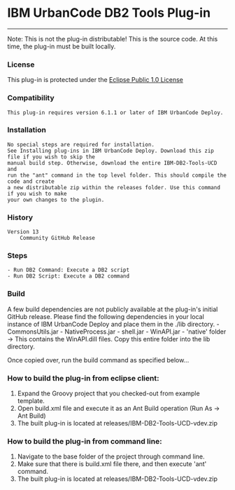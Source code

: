# IBM UrbanCode DB2 Tools Plug-in
---
Note: This is not the plug-in distributable! This is the source code. At this time, the plug-in must be built locally.

### License
This plug-in is protected under the [Eclipse Public 1.0 License](http://www.eclipse.org/legal/epl-v10.html)

### Compatibility
	This plug-in requires version 6.1.1 or later of IBM UrbanCode Deploy.

### Installation
	No special steps are required for installation.
	See Installing plug-ins in IBM UrbanCode Deploy. Download this zip file if you wish to skip the
	manual build step. Otherwise, download the entire IBM-DB2-Tools-UCD and
	run the "ant" command in the top level folder. This should compile the code and create
	a new distributable zip within the releases folder. Use this command if you wish to make
	your own changes to the plugin.

### History
    Version 13
        Community GitHub Release
### Steps  
    - Run DB2 Command: Execute a DB2 script
    - Run DB2 Script: Execute a DB2 command

### Build

A few build dependencies are not publicly available at the plug-in's initial GitHub release. Please find the following dependencies in your local
instance of IBM UrbanCode Deploy and place them in the ./lib directory.
    - CommonsUtils.jar
    - NativeProcess.jar
    - shell.jar
    - WinAPI.jar
    - 'native' folder -> This contains the WinAPI.dill files. Copy this entire folder into the lib directory.

Once copied over, run the build command as specified below...

### How to build the plug-in from eclipse client:

1. Expand the Groovy project that you checked-out from example template.
2. Open build.xml file and execute it as an Ant Build operation (Run As -> Ant Build)
3. The built plug-in is located at releases/IBM-DB2-Tools-UCD-vdev.zip

### How to build the plug-in from command line:

1. Navigate to the base folder of the project through command line.
2. Make sure that there is build.xml file there, and then execute 'ant' command.
3. The built plug-in is located at releases/IBM-DB2-Tools-UCD-vdev.zip
